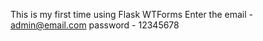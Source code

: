 This is my first time using Flask WTForms
Enter the email - admin@email.com
          password - 12345678
          
